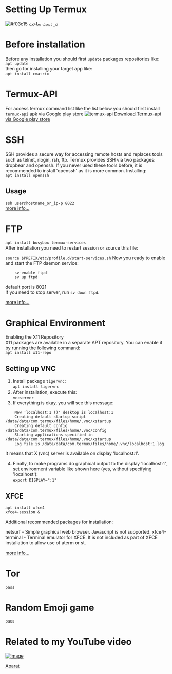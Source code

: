 # Setting Up Termux

![#f03c15](https://via.placeholder.com/15/f03c15/000000?text=+) در دست ساخت

# Before installation
Before any installation you should first `update` packages repositories like:   
`apt update`  
then go for installing your target app like:   
`apt install cmatrix`   

# Termux-API
For access termux command list like the list below you should first install `termux-api` apk via Google play store
![termux-api](https://user-images.githubusercontent.com/24313930/150627496-1590c4b2-8eca-434d-b966-7a72825d88db.png)
[Download Termux-api via Google play store](https://play.google.com/store/apps/details?id=com.termux.api&hl=en&gl=US)


# SSH
SSH provides a secure way for accessing remote hosts and replaces tools such as telnet, rlogin, rsh, ftp. Termux provides SSH via two packages: dropbear and openssh. If you never used these tools before, it is recommended to install 'openssh' as it is more common. Installing:   
`apt install openssh`

## Usage
`ssh user@hostname_or_ip-p 8022`   
[more info...](https://wiki.termux.com/wiki/Remote_Access)

# FTP
`apt install busybox termux-services`   
After installation you need to restart session or source this file:   

`source $PREFIX/etc/profile.d/start-services.sh`
Now you ready to enable and start the FTP daemon service:   
```
    sv-enable ftpd
    sv up ftpd
```
default port is 8021   
If you need to stop server, run `sv down ftpd`.   

[more info...](https://wiki.termux.com/wiki/Remote_Access)

# Graphical Environment
Enabling the X11 Repository  
X11 packages are available in a separate APT repository. You can enable it by running the following command:  
`apt install x11-repo`
## Setting up VNC
1. Install package `tigervnc`:  
`apt install tigervnc`  
2. After installation, execute this:  
`vncserver`
3. If everything is okay, you will see this message:  
```
    New 'localhost:1 ()' desktop is localhost:1
    Creating default startup script /data/data/com.termux/files/home/.vnc/xstartup
    Creating default config /data/data/com.termux/files/home/.vnc/config
    Starting applications specified in /data/data/com.termux/files/home/.vnc/xstartup
    Log file is /data/data/com.termux/files/home/.vnc/localhost:1.log
```

It means that X (vnc) server is available on display 'localhost:1'.

4. Finally, to make programs do graphical output to the display 'localhost:1', set environment variable like shown here (yes, without specifying 'localhost'):      
`export DISPLAY=":1"`
## XFCE
`apt install xfce4`   
`xfce4-session &`

Additional recommended packages for installation:

netsurf - Simple graphical web browser. Javascript is not supported.
xfce4-terminal - Terminal emulator for XFCE. It is not included as part of XFCE installation to allow use of aterm or st.

[more info...](https://wiki.termux.com/wiki/Graphical_Environment)

# Tor
`pass`


# Random Emoji game
`pass`


# Related to my YouTube video
[![image](https://user-images.githubusercontent.com/24313930/150626014-3018ea4e-0d68-43d1-8124-65cb6ee5459d.png)](https://www.youtube.com/watch?v=IDKTqLLsWNc)

[Aparat](https://aparat.com/v/92iXv)

